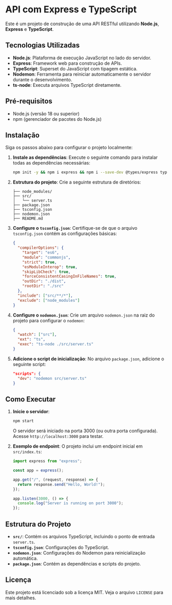 # API com Express e TypeScript

Este é um projeto de construção de uma API RESTful utilizando **Node.js**, **Express** e **TypeScript**.

## Tecnologias Utilizadas

- **Node.js**: Plataforma de execução JavaScript no lado do servidor.
- **Express**: Framework web para construção de APIs.
- **TypeScript**: Superset do JavaScript com tipagem estática.
- **Nodemon**: Ferramenta para reiniciar automaticamente o servidor durante o desenvolvimento.
- **ts-node**: Executa arquivos TypeScript diretamente.

## Pré-requisitos

- Node.js (versão 18 ou superior)
- npm (gerenciador de pacotes do Node.js)

## Instalação

Siga os passos abaixo para configurar o projeto localmente:

1. **Instale as dependências**:
   Execute o seguinte comando para instalar todas as dependências necessárias:

   ```bash
   npm init -y && npm i express && npm i --save-dev @types/express typescript ts-node nodemon && npx tsc --init
   ```

2. **Estrutura do projeto**:
   Crie a seguinte estrutura de diretórios:

   ```
   ├── node_modules/
   ├── src/
   │   └── server.ts
   ├── package.json
   ├── tsconfig.json
   ├── nodemon.json
   ├── README.md
   ```

3. **Configure o `tsconfig.json`**:
   Certifique-se de que o arquivo `tsconfig.json` contém as configurações básicas:
   ```json
   {
     "compilerOptions": {
       "target": "es6",
       "module": "commonjs",
       "strict": true,
       "esModuleInterop": true,
       "skipLibCheck": true,
       "forceConsistentCasingInFileNames": true,
       "outDir": "./dist",
       "rootDir": "./src"
     },
     "include": ["src/**/*"],
     "exclude": ["node_modules"]
   }
   ```
4. **Configure o `nodemon.json`**:
   Crie um arquivo `nodemon.json` na raiz do projeto para configurar o `nodemon`:

   ```json
   {
     "watch": ["src"],
     "ext": "ts",
     "exec": "ts-node ./src/server.ts"
   }
   ```

5. **Adicione o script de inicialização**:
   No arquivo `package.json`, adicione o seguinte script:
   ```json
   "scripts": {
     "dev": "nodemon src/server.ts"
   }
   ```

## Como Executar

1. **Inicie o servidor**:

   ```bash
   npm start
   ```

   O servidor será iniciado na porta 3000 (ou outra porta configurada). Acesse `http://localhost:3000` para testar.

2. **Exemplo de endpoint**:
   O projeto inclui um endpoint inicial em `src/index.ts`:

   ```typescript
   import express from "express";

   const app = express();

   app.get("/", (request, response) => {
     return response.send("Hello, World!");
   });

   app.listen(3000, () => {
     console.log("Server is running on port 3000");
   });
   ```

## Estrutura do Projeto

- **`src/`**: Contém os arquivos TypeScript, incluindo o ponto de entrada `server.ts`.
- **`tsconfig.json`**: Configurações do TypeScript.
- **`nodemon.json`**: Configurações do Nodemon para reinicialização automática.
- **`package.json`**: Contém as dependências e scripts do projeto.

## Licença

Este projeto está licenciado sob a licença MIT. Veja o arquivo `LICENSE` para mais detalhes.
